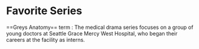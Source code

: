 # Favorite Series 
==Greys Anatomy==
term
: The medical drama series focuses on a group of young doctors at Seattle Grace Mercy West Hospital, who began their careers at the facility as interns.
